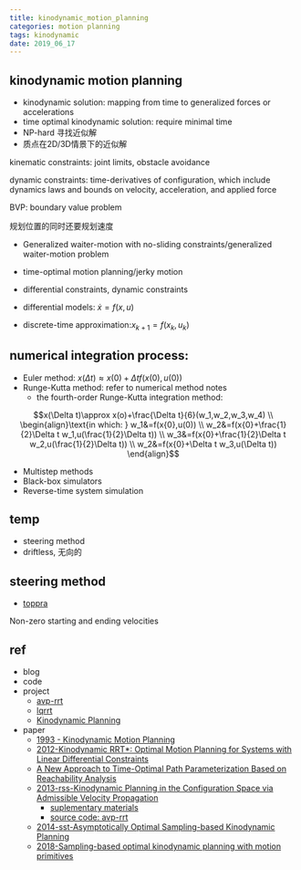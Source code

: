 ```yaml
---
title: kinodynamic_motion_planning
categories: motion planning
tags: kinodynamic
date: 2019_06_17
---
```




## kinodynamic motion planning

- kinodynamic solution: mapping from time to generalized forces or accelerations
- time optimal kinodynamic solution: require minimal time
- NP-hard  寻找近似解
- 质点在2D/3D情景下的近似解

kinematic constraints: joint limits, obstacle avoidance

dynamic constraints: time-derivatives of configuration, which include dynamics laws and bounds on velocity, acceleration, and applied force

BVP: boundary value problem

规划位置的同时还要规划速度

- Generalized waiter-motion with no-sliding constraints/generalized waiter-motion problem

- time-optimal motion planning/jerky motion

- differential constraints, dynamic constraints

- differential models: $\dot{x}=f(x,u)$
- discrete-time approximation:$x_{k+1}=f(x_k,u_k)$

## numerical integration process:
- Euler method: $x(\Delta t)\approx x(0)+\Delta tf(x(0),u(0))$
- Runge-Kutta method: refer to numerical method notes
    - the fourth-order Runge-Kutta integration method:

$$x(\Delta t)\approx x(o)+\frac{\Delta t}{6}(w_1,w_2,w_3,w_4)   \\
\begin{align}\text{in which: } w_1&=f(x{0},u(0)) \\
               w_2&=f(x{0}+\frac{1}{2}\Delta t w_1,u(\frac{1}{2}\Delta t))  \\
               w_3&=f(x{0}+\frac{1}{2}\Delta t w_2,u(\frac{1}{2}\Delta t))  \\
               w_2&=f(x{0}+\Delta t w_3,u(\Delta t))
\end{align}$$

- Multistep methods 
- Black-box simulators
- Reverse-time system simulation

## temp

- steering method
- driftless, 无向的

## steering method

- [toppra](https://notebook.community/hungpham2511/toppra/docs/source/tutorials/tut3_non_zero_velocities)

Non-zero starting and ending velocities

## ref

- blog
- code
- project
    - [avp-rrt](https://github.com/stephane-caron/avp-rrt)
    - [lqrrt](https://github.com/jnez71/lqRRT)
    - [Kinodynamic Planning](https://github.com/palliprasanth/Kinodynamic-Planning)
- paper
    - [1993 - Kinodynamic Motion Planning](http://www.cs.duke.edu/~reif/paper/canny/kinodynamic.pdf)
    - [2012-Kinodynamic RRT*: Optimal Motion Planning for Systems with Linear Differential Constraints](https://arxiv.org/abs/1205.5088)
    - [A New Approach to Time-Optimal Path Parameterization Based on Reachability Analysis](https://arxiv.org/abs/1707.07239)
    - [2013-rss-Kinodynamic Planning in the Configuration Space via Admissible Velocity Propagation](http://www.roboticsproceedings.org/rss09/p52.html)
        - [suplementary materials](http://www.programmingvision.com/rosendiankovthesis.pdf)
        - [source code: avp-rrt](https://github.com/stephane-caron/avp-rrt)
    - [2014-sst-Asymptotically Optimal Sampling-based Kinodynamic Planning](https://arxiv.org/abs/1407.2896)
    - [2018-Sampling-based optimal kinodynamic planning with motion primitives](https://arxiv.org/abs/1809.02399)